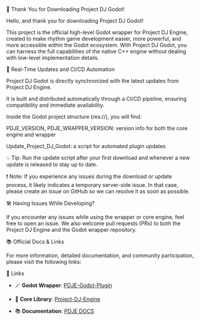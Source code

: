 🎉 Thank You for Downloading Project DJ Godot!

Hello, and thank you for downloading Project DJ Godot!

This project is the official high-level Godot wrapper for Project DJ Engine, created to make rhythm game development easier, more powerful, and more accessible within the Godot ecosystem. With Project DJ Godot, you can harness the full capabilities of the native C++ engine without dealing with low-level implementation details.

🚀 Real-Time Updates and CI/CD Automation

Project DJ Godot is directly synchronized with the latest updates from Project DJ Engine.

It is built and distributed automatically through a CI/CD pipeline, ensuring compatibility and immediate availability.

Inside the Godot project structure (res://), you will find:

PDJE_VERSION, PDJE_WRAPPER_VERSION: version info for both the core engine and wrapper

Update_Project_DJ_Godot: a script for automated plugin updates

💡 Tip: Run the update script after your first download and whenever a new update is released to stay up to date.

❗ Note: If you experience any issues during the download or update process, it likely indicates a temporary server-side issue.
In that case, please create an issue on GitHub so we can resolve it as soon as possible.

🛠 Having Issues While Developing?

If you encounter any issues while using the wrapper or core engine, feel free to open an issue.
We also welcome pull requests (PRs) to both the Project DJ Engine and the Godot wrapper repository.

📚 Official Docs & Links

For more information, detailed documentation, and community participation, please visit the following links:

🔗 Links

- 🪄 **Godot Wrapper**: [PDJE-Godot-Plugin](https://github.com/Rliop913/PDJE-Godot-Plugin)

- 🧱 **Core Library**: [Project-DJ-Engine](https://github.com/Rliop913/Project-DJ-Engine)

- 📚 **Documentation**: [PDJE DOCS](https://rliop913.github.io/Project-DJ-Engine)